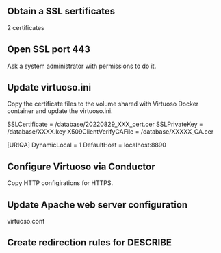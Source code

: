 ## Obtain a SSL sertificates 

2 certificates

## Open SSL port 443

Ask a system administrator with permissions to do it.

## Update virtuoso.ini

Copy the certificate files to the volume shared with Virtuoso Docker container and update the virtuoso.ini.

SSLCertificate              = /database/20220829_XXX_cert.cer
SSLPrivateKey               = /database/XXXX.key
X509ClientVerifyCAFile      = /database/XXXXX_CA.cer

[URIQA]
DynamicLocal = 1
DefaultHost  = localhost:8890

## Configure Virtuoso via Conductor

Copy HTTP configirations for HTTPS. 

## Update Apache web server configuration

virtuoso.conf

## Create redirection rules for DESCRIBE



